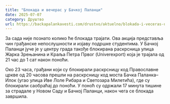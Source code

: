 ```yaml
---
title: "Блокада и вечерас у Бачкој Паланци"
date: 2025-07-07
category: Друштво
url: https://backapalankavesti.com/drustvo/aktuelno/blokada-i-veceras-u-backoj-palanci/
---
```


За сада није познато колико ће блокада трајати. Ова акција представља чин грађанске непослушности и изјаву подршке студентима. У Бачкој Паланци јуче је у центру града такође блокирана раскрсница улица Жарка Зрењанина и Краља Петра Првог (Univerexport) која је трајала од 21 час до 1 сат након поноћи.

Око 23 часа, грађани који су блокирали раскрсницу код Православне цркве од 20 часова прешли на раскрсницу код моста Бачка Паланка–Илок (угао улица Иве Лоле Рибара и Светозара Милетића), где су блокирали саобраћај до поноћи. У поноћ су одржали 17 минута тишине за страдале у Новом Саду и Бачкој Паланци, након чега се блокада завршила.
